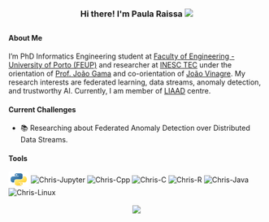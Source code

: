 <h3 align="center">Hi there! I'm Paula Raissa <img src="https://media.giphy.com/media/hvRJCLFzcasrR4ia7z/giphy.gif" width="25px"> </h3>

##
  
<h4 align="left">About Me</h4>

I’m PhD Informatics Engineering student at <a href="https://sigarra.up.pt/feup/pt/web_page.Inicial">Faculty of Engineering - University of Porto (FEUP)</a> and researcher at <a href="https://www.inesctec.pt/en">INESC TEC</a> under the orientation of <a href="https://scholar.google.com/citations?user=jjoTZfoAAAAJ&hl=pt-PT">Prof. João Gama</a> and co-orientation of <a href="https://scholar.google.com/citations?user=mPbg30gAAAAJ&hl=pt-PT">João Vinagre</a>. My research interests are federated learning, data streams, anomaly detection, and trustworthy AI. Currently, I am member of <a href="https://www.inesctec.pt/en/centres/liaad">LIAAD</a> centre.
  
<h4 align="left">Current Challenges</h4> 
  
- 📚 Researching about Federated Anomaly Detection over Distributed Data Streams.
  
<h4 align="left">Tools</h4>
<div style="display: inline_block">
  <img align="center" alt="Chris-Python" height="30" width="40" src="https://raw.githubusercontent.com/devicons/devicon/master/icons/python/python-original.svg">
  <img align="center" alt="Chris-Jupyter" height="30" width="40" src="https://cdn.jsdelivr.net/gh/devicons/devicon/icons/jupyter/jupyter-original.svg">
  <img align="center" alt="Chris-Cpp" height="30" width="40" src="https://cdn.jsdelivr.net/gh/devicons/devicon/icons/cplusplus/cplusplus-original.svg">
  <img align="center" alt="Chris-C" height="30" width="40" src="https://cdn.jsdelivr.net/gh/devicons/devicon/icons/c/c-original.svg">  
  <img align="center" alt="Chris-R" height="30" width="40" src="https://cdn.jsdelivr.net/gh/devicons/devicon/icons/r/r-original.svg">  
  <img align="center" alt="Chris-Java" height="30" width="40" src="https://cdn.jsdelivr.net/gh/devicons/devicon/icons/java/java-original.svg">  
  <img align="center" alt="Chris-Linux" height="30" width="40" src="https://cdn.jsdelivr.net/gh/devicons/devicon/icons/linux/linux-original.svg">
</div>

<br/>

<div align="center">
  <a href="https://www.linkedin.com/in/paularaissa/" target="_blank"><img src="https://img.shields.io/badge/-LinkedIn-%230077B5?style=for-the-badge&logo=linkedin&logoColor=white"   target="_blank"></a> 
</div>

<!--
**paularaissa/paularaissa** is a ✨ _special_ ✨ repository because its `README.md` (this file) appears on your GitHub profile.

Here are some ideas to get you started:

- 🔭 I’m currently working on ...
- 🌱 I’m currently learning ...
- 👯 I’m looking to collaborate on ...
- 🤔 I’m looking for help with ...
- 💬 Ask me about ...
- 📫 How to reach me: ...
- 😄 Pronouns: ...
- ⚡ Fun fact: ...
-->
